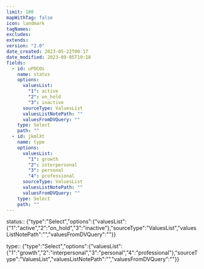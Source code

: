 ```yaml
---
limit: 100
mapWithTag: false
icon: landmark
tagNames: 
excludes: 
extends: 
version: "2.0"
date_created: 2023-05-22T00:17
date_modified: 2023-09-05T19:18
fields:
  - id: uPOCOs
    name: status
    options:
      valuesList:
        "1": active
        "2": on_hold
        "3": inactive
      sourceType: ValuesList
      valuesListNotePath: ""
      valuesFromDVQuery: ""
    type: Select
    path: ""
  - id: jkmlXt
    name: type
    options:
      valuesList:
        "1": growth
        "2": interpersonal
        "3": personal
        "4": professional
      sourceType: ValuesList
      valuesListNotePath: ""
      valuesFromDVQuery: ""
    type: Select
    path: ""
---
```


status:: {"type":"Select","options":{"valuesList":{"1":"active","2":"on_hold","3":"inactive"},"sourceType":"ValuesList","valuesListNotePath":"","valuesFromDVQuery":""}}

type:: {"type":"Select","options":{"valuesList":{"1":"growth","2":"interpersonal","3":"personal","4":"professional"},"sourceType":"ValuesList","valuesListNotePath":"","valuesFromDVQuery":""}}
